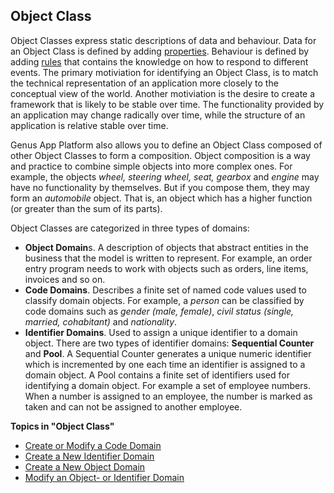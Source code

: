 ## Object Class

Object Classes express static descriptions of data and behaviour. Data for an Object Class is defined by adding [properties](object-class-property.md). Behaviour is defined by adding [rules](object-class/modify-an-object--or-identifier-domain/rules.md) that contains the knowledge on how to respond to different events. The primary motiviation for identifying an Object Class, is to match the technical representation of an application more closely to the conceptual view of the world. Another motiviation is the desire to create a framework that is likely to be stable over time. The functionality provided by an application may change radically over time, while the structure of an application is relative stable over time.

Genus App Platform also allows you to define an Object Class composed of other Object Classes to form a composition. Object composition is a way and practice to combine simple objects into more complex ones. For example, the objects _wheel, steering wheel, seat, gearbox_ and _engine_ may have no functionality by themselves. But if you compose them, they may form an _automobile_ object. That is, an object which has a higher function (or greater than the sum of its parts).

Object Classes are categorized in three types of domains:

*   **Object Domain**s. A description of objects that abstract entities in the business that the model is written to represent. For example, an order entry program needs to work with objects such as orders, line items, invoices and so on.
*   **Code Domains**. Describes a finite set of named code values used to classify domain objects. For example, a _person_ can be classified by code domains such as _gender (male, female)_, _civil status (single, married, cohabitant)_ and _nationality_.
*   **Identifier Domains**. Used to assign a unique identifier to a domain object. There are two types of identifier domains: **Sequential Counter** and **Pool**. A Sequential Counter generates a unique numeric identifier which is incremented by one each time an identifier is assigned to a domain object. A Pool contains a finite set of identifiers used for identifying a domain object. For example a set of employee numbers. When a number is assigned to an employee, the number is marked as taken and can not be assigned to another employee.

**Topics in "Object Class"**
* [Create or Modify a Code Domain](data/object-class/create-or-modify-a-code-domain.md)
* [Create a New Identifier Domain](data/object-class/create-a-new-identifier-domain.md)
* [Create a New Object Domain](data/object-class/create-a-new-object-domain.md)
* [Modify an Object- or Identifier Domain](data/object-class/modify-an-object-or-identifier-domain.md)